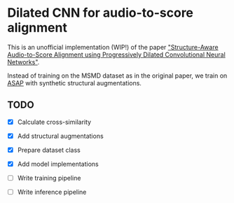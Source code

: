 # Dilated CNN for audio-to-score alignment

This is an unofficial implementation (WIP!) of the paper ["Structure-Aware Audio-to-Score Alignment using Progressively Dilated Convolutional Neural Networks"](https://arxiv.org/abs/2102.00382).

Instead of training on the MSMD dataset as in the original paper, we train on [ASAP](https://github.com/fosfrancesco/asap-dataset) with synthetic structural augmentations.

## TODO

 - [x] Calculate cross-similarity
 - [x] Add structural augmentations
 - [x] Prepare dataset class
 - [x] Add model implementations
 - [ ] Write training pipeline
 - [ ] Write inference pipeline
 